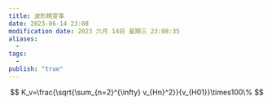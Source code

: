 ```yaml
---
title: 波形畸变率
date: 2023-06-14 23:08
modification date: 2023 六月 14日 星期三 23:08:35
aliases:
  - 
tags:
  - 
publish: "true"
---
```

$$
K_v=\frac{\sqrt{\sum_{n=2}^{\infty} v_{Hn}^2}}{v_{H01}}\times100\%
$$
